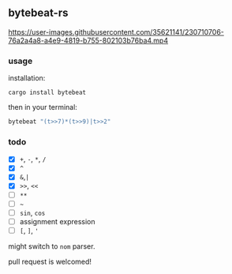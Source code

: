 ## bytebeat-rs



https://user-images.githubusercontent.com/35621141/230710706-76a2a4a8-a4e9-4819-b755-802103b76ba4.mp4



### usage

installation:

`cargo install bytebeat`

then in your terminal:

```sh
bytebeat "(t>>7)*(t>>9)|t>>2"
```

### todo
- [x] `+`, `-`, `*`, `/`
- [x] `^`
- [x] `&`,`|`
- [x] `>>`, `<<`
- [ ] `**`
- [ ] `~`
- [ ] `sin`, `cos`
- [ ] assignment expression
- [ ] `[`, `]`, `'`

might switch to `nom` parser.

pull request is welcomed!
